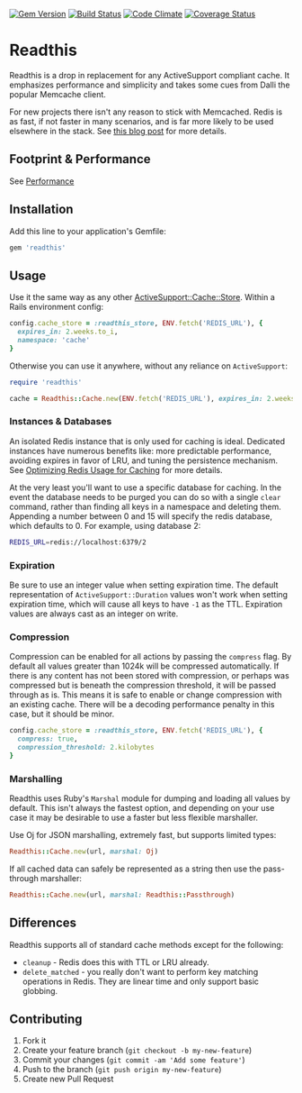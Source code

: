 [![Gem Version](https://badge.fury.io/rb/readthis.svg)](http://badge.fury.io/rb/readthis)
[![Build Status](https://travis-ci.org/sorentwo/readthis.svg?branch=master)](https://travis-ci.org/sorentwo/readthis)
[![Code Climate](https://codeclimate.com/github/sorentwo/readthis/badges/gpa.svg)](https://codeclimate.com/github/sorentwo/readthis)
[![Coverage Status](https://coveralls.io/repos/sorentwo/readthis/badge.svg?branch=master&service=github)](https://coveralls.io/github/sorentwo/readthis?branch=master)

# Readthis

Readthis is a drop in replacement for any ActiveSupport compliant cache. It
emphasizes performance and simplicity and takes some cues from Dalli the popular
Memcache client.

For new projects there isn't any reason to stick with Memcached. Redis is as
fast, if not faster in many scenarios, and is far more likely to be used
elsewhere in the stack. See [this blog post][hp-caching] for more details.

[hp-caching]: http://sorentwo.com/2015/07/20/high-performance-caching-with-readthis.html

## Footprint & Performance

See [Performance](PERFORMANCE.md)

## Installation

Add this line to your application's Gemfile:

```ruby
gem 'readthis'
```

## Usage

Use it the same way as any other [ActiveSupport::Cache::Store][store]. Within a
Rails environment config:

```ruby
config.cache_store = :readthis_store, ENV.fetch('REDIS_URL'), {
  expires_in: 2.weeks.to_i,
  namespace: 'cache'
}
```

Otherwise you can use it anywhere, without any reliance on `ActiveSupport`:

```ruby
require 'readthis'

cache = Readthis::Cache.new(ENV.fetch('REDIS_URL'), expires_in: 2.weeks.to_i)
```

[store]: http://api.rubyonrails.org/classes/ActiveSupport/Cache/Store.html

### Instances & Databases

An isolated Redis instance that is only used for caching is ideal. Dedicated
instances have numerous benefits like: more predictable performance, avoiding
expires in favor of LRU, and tuning the persistence mechanism. See [Optimizing
Redis Usage for Caching][optimizing-usage] for more details.

[optimizing-usage]: http://sorentwo.com/2015/07/27/optimizing-redis-usage-for-caching.html

At the very least you'll want to use a specific database for caching. In the
event the database needs to be purged you can do so with a single `clear`
command, rather than finding all keys in a namespace and deleting them.
Appending a number between 0 and 15 will specify the redis database, which
defaults to 0. For example, using database 2:

```bash
REDIS_URL=redis://localhost:6379/2
```

### Expiration

Be sure to use an integer value when setting expiration time. The default
representation of `ActiveSupport::Duration` values won't work when setting
expiration time, which will cause all keys to have `-1` as the TTL. Expiration
values are always cast as an integer on write.

### Compression

Compression can be enabled for all actions by passing the `compress` flag. By
default all values greater than 1024k will be compressed automatically. If there
is any content has not been stored with compression, or perhaps was compressed
but is beneath the compression threshold, it will be passed through as is. This
means it is safe to enable or change compression with an existing cache. There
will be a decoding performance penalty in this case, but it should be minor.

```ruby
config.cache_store = :readthis_store, ENV.fetch('REDIS_URL'), {
  compress: true,
  compression_threshold: 2.kilobytes
}
```

### Marshalling

Readthis uses Ruby's `Marshal` module for dumping and loading all values by
default. This isn't always the fastest option, and depending on your use case it
may be desirable to use a faster but less flexible marshaller.

Use Oj for JSON marshalling, extremely fast, but supports limited types:

```ruby
Readthis::Cache.new(url, marshal: Oj)
```

If all cached data can safely be represented as a string then use the
pass-through marshaller:

```ruby
Readthis::Cache.new(url, marshal: Readthis::Passthrough)
```

## Differences

Readthis supports all of standard cache methods except for the following:

* `cleanup` - Redis does this with TTL or LRU already.
* `delete_matched` - you really don't want to perform key matching operations
  in Redis. They are linear time and only support basic globbing.

## Contributing

1. Fork it
2. Create your feature branch (`git checkout -b my-new-feature`)
3. Commit your changes (`git commit -am 'Add some feature'`)
4. Push to the branch (`git push origin my-new-feature`)
5. Create new Pull Request
